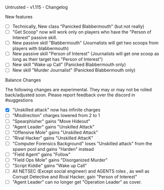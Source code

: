 Untrusted - v1.115 - Changelog

New features

- [ ] Technically, New class "Panicked Blabbermouth" (but not really)
- [ ] "Get Scoop" now will work only on players who have the "Person of Interest" passive skill.
- [ ] New passive skill "Blabbermouth" (Journalists will get two scoops from players with blabbermouth)
- [ ] New passive skill "Person of Interest" (Journalists will get one scoop as long as their target has "Person of Interest")
- [ ] New skill "Wake up Call" (Panicked Blabbermouth only)
- [ ] New skill "Murder Journalist" (Panicked Blabbermouth only)

Balance Changes

The following changes are experimental. They may or may not be rolled back/adjusted soon. Please report feedback over the discord in #suggestions

- [x] "Unskilled attack" now has infinite charges
- [ ] "Misdirection" charges lowered from 2 to 1
- [ ] "Spearphisher" gains "Move Hideout"
- [ ] "Agent Leader" gains "Unskilled Attack"
- [ ] "Offensive Mole" gains "Unskilled Attack"
- [ ] "Rival Hacker" gains "Unskilled AttacK"
- [ ] "Computer Forensics Background" loses "Unskilled attack" from the spawn pool and gains "Harden" instead
- [ ] "Field Agent" gains "Follow"
- [ ] "Field Ops Mole" gains "Disorganized Murder"
- [ ] "Script Kiddie" gains "Wake up Call"
- [ ] All NETSEC (Except social engineer) and AGENTS roles , as well as Corrupt Detective and Rival Hacker, gain "Person of Interest"
- [ ] "Agent Leader" can no longer get "Operation Leader" as cover.
